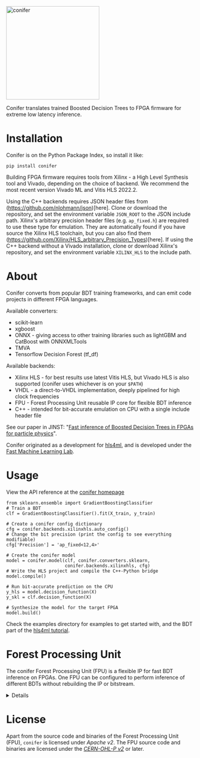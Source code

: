 <img src="https://github.com/thesps/conifer/raw/master/conifer_v1.png" width="250" alt="conifer">

Conifer translates trained Boosted Decision Trees to FPGA firmware for extreme low latency inference. 

# Installation
Conifer is on the Python Package Index, so install it like:
```
pip install conifer
```

Building FPGA firmware requires tools from Xilinx - a High Level Synthesis tool and Vivado, depending on the choice of backend. We recommend the most recent version Vivado ML and Vitis HLS 2022.2.

Using the C++ backends requires JSON header files from (https://github.com/nlohmann/json)[here]. Clone or download the repository, and set the environment variable `JSON_ROOT` to the JSON include path. Xilinx's arbitrary precision header files (e.g. `ap_fixed.h`) are required to use these type for emulation. They are automatically found if you have source the Xilinx HLS toolchain, but you can also find them (https://github.com/Xilinx/HLS_arbitrary_Precision_Types)[here]. If using the C++ backend without a Vivado installation, clone or download Xilinx's repository, and set the environment variable `XILINX_HLS` to the include path.

# About
Conifer converts from popular BDT training frameworks, and can emit code projects in different FPGA languages.


Available converters:
- scikit-learn
- xgboost
- ONNX - giving access to other training libraries such as lightGBM and CatBoost with ONNXMLTools
- TMVA
- Tensorflow Decision Forest (tf_df)

Available backends:
- Xilinx HLS - for best results use latest Vitis HLS, but Vivado HLS is also supported (conifer uses whichever is on your `$PATH`)
- VHDL - a direct-to-VHDL implementation, deeply pipelined for high clock frequencies
- FPU - Forest Processing Unit reusable IP core for flexible BDT inference
- C++ - intended for bit-accurate emulation on CPU with a single include header file

See our paper in JINST: "[Fast inference of Boosted Decision Trees in FPGAs for particle physics](https://iopscience.iop.org/article/10.1088/1748-0221/15/05/P05026)".

Conifer originated as a development for [hls4ml](https://fastmachinelearning.org/hls4ml/), and is developed under the [Fast Machine Learning Lab](https://fastmachinelearning.org/).

# Usage

View the API reference at the [conifer homepage](https://ssummers.web.cern.ch/conifer/)

```
from sklearn.ensemble import GradientBoostingClassifier
# Train a BDT
clf = GradientBoostingClassifier().fit(X_train, y_train)

# Create a conifer config dictionary
cfg = conifer.backends.xilinxhls.auto_config()
# Change the bit precision (print the config to see everything modifiable)
cfg['Precision'] = 'ap_fixed<12,4>' 

# Create the conifer model
model = conifer.model(clf, conifer.converters.sklearn,
                      conifer.backends.xilinxhls, cfg)
# Write the HLS project and compile the C++-Python bridge                      
model.compile()

# Run bit-accurate prediction on the CPU
y_hls = model.decision_function(X)
y_skl = clf.decision_function(X)

# Synthesize the model for the target FPGA
model.build()
```

Check the examples directory for examples to get started with, and the BDT part of the [hls4ml tutorial](https://github.com/fastmachinelearning/hls4ml-tutorial).

# Forest Processing Unit
The conifer Forest Processing Unit (FPU) is a flexible IP for fast BDT inference on FPGAs. One FPU can be configured to perform inference of different BDTs without rebuilding the IP or bitstream.

<details>

    <summary>More information</summary>

FPUs comprise multiple Tree Engines (TEs) that operate in parallel. Each TE navigates a Decision Tree from root to leaf and outputs the leaf score. A summing network then combines the class scores to make the BDT prediction. TEs are programmed by the conifer compiler, allowing you to map different BDTs - for example with different numbers of nodes and maximum tree depth - onto the same FPU.

## Downloading the FPU
Premade binaries for select boards are available for [download here](https://ssummers.web.cern.ch/ssummers/conifer/). Navigate to the conifer version, board and configuration and download the bitfile.

## Building the FPU
If you would like to build the FPU yourself, for example if you need a custom configuration or to target a different board, you can use the `FPUBuilder`s in `conifer.backends.fpu`. Check the `build_fpu.py` example for ideas. You can change the number of tree engines, the number of nodes per engine, as well as the bitwidth allocated to each variable. All of this configuration is carried out through a configuration dictionary.

## Running the FPU
The conifer `fpu` backend maps your trained BDT onto a specific FPU configuration, and provides the driver to interact with the FPU - to load (and read) a BDT, and to perform inference.

For a pynq-z2 board the first step is to copy the `fpu_driver.py` and bitstream to the pynq-z2 SD card, then load it like this:

```
from fpu_driver import ZynqDriver
fpu = ZynqDriver('fpu.bit')
```

The FPU stores the configuration settings it was built with, which we can query like this:
```
print(fpu.get_info())
```

```
# model = json.load(open('prj_fpu_.../nodes.json'))
# fpu.load(model['nodes'], model['scales'])
# X = np.zeros(16, dtype='int32')
# fpu.predict(X)
```


</details>

# License
Apart from the source code and binaries of the Forest Processing Unit (FPU), `conifer` is licensed under *Apache v2*. The FPU source code and binaries are licensed under the [*CERN-OHL-P v2*](https://cern.ch/cern-ohl) or later.